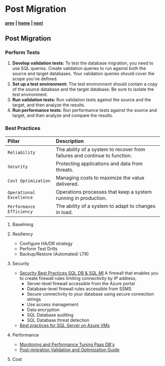 # Post Migration

#### [prev](./migrationexecution.md) | [home](./readme.md)  | [next](./faq.md)

## Post Migration
### Perform Tests
1.  **Develop validation tests:** To test the database migration, you need to use SQL queries. Create validation queries to run against both the source and target databases. Your validation queries should cover the scope you've defined.
2.  **Set up a test environment:** The test environment should contain a copy of the source database and the target database. Be sure to isolate the test environment.
3.  **Run validation tests:** Run validation tests against the source and the target, and then analyze the results.
4.  **Run performance tests:** Run performance tests against the source and target, and then analyze and compare the results.

### Best Practices
|Pillar	|Description|
|:---|:---|
|`Reliability`|	The ability of a system to recover from failures and continue to function.|
|`Security`	|Protecting applications and data from threats.|
|`Cost Optimization`	|Managing costs to maximize the value delivered.|
|`Operational Excellence`|	Operations processes that keep a system running in production.|
|`Performance Efficiency`|	The ability of a system to adapt to changes in load.|

1. Baselining
2. Resiliency
    * Configure HA/DR strategy
    * Perform Test Drills
    * Backup/Restore (Automated/ LTR)
3. Security
    * [Security Best Practices SQL DB & SQL MI](https://docs.microsoft.com/en-us/azure/azure-sql/database/security-best-practice?view=azuresql)
    A firewall that enables you to create firewall rules limiting connectivity by IP address,
        - Server-level firewall accessible from the Azure portal
        - Database-level firewall rules accessible from SSMS
        - Secure connectivity to your database using secure connection strings
        - Use access management
        - Data encryption
        - SQL Database auditing
        - SQL Database threat detection
    * [Best practices for SQL Server on Azure VMs](https://docs.microsoft.com/en-us/azure/azure-sql/virtual-machines/windows/performance-guidelines-best-practices-checklist?view=azuresql)

 4. Performance
    *   [Monitoring and Performance Tuning Paas DB's](https://docs.microsoft.com/en-us/azure/azure-sql/database/monitor-tune-overview?view=azuresql)
    *   [Post-migration Validation and Optimization Guide](https://docs.microsoft.com/en-us/sql/relational-databases/post-migration-validation-and-optimization-guide?view=sql-server-2017)
5. Cost